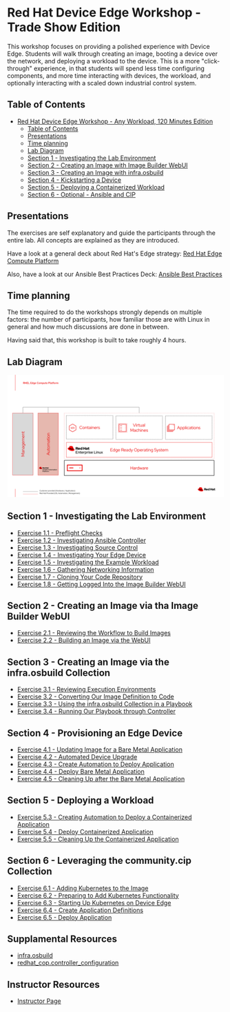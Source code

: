 # Red Hat Device Edge Workshop - Trade Show Edition

This workshop focuses on providing a polished experience with Device Edge. Students will walk through creating an image, booting a device over the network, and deploying a workload to the device. This is a more "click-through" experience, in that students will spend less time configuring components, and more time interacting with devices, the workload, and optionally interacting with a scaled down industrial control system.

## Table of Contents

- [Red Hat Device Edge Workshop - Any Workload, 120 Minutes Edition](#red-hat-device-edge-workshop---any-workload,-120-minutes-edition)
  - [Table of Contents](#table-of-contents)
  - [Presentations](#presentations)
  - [Time planning](#time-planning)
  - [Lab Diagram](#lab-diagram)
  - [Section 1 - Investigating the Lab Environment](#section-1---investigating-the-lab-environment)
  - [Section 2 - Creating an Image with Image Builder WebUI](#section-2---setting-up-for-zero-touch-provisioning)
  - [Section 3 - Creating an Image with infra.osbuild](#section-3---kickstarting-a-device)
  - [Section 4 - Kickstarting a Device](#section-4---deploying-a-bare-metal-workload)
  - [Section 5 - Deploying a Containerized Workload](#section-5---deploying-a-containerized-workload)
  - [Section 6 - Optional - Ansible and CIP](#section-6---deploying-a-kubernetes-native-application)

## Presentations

The exercises are self explanatory and guide the participants through the entire lab. All concepts are explained as they are introduced.

Have a look at a general deck about Red Hat's Edge strategy:
[Red Hat Edge Compute Platform](../../decks/rh_edge_compute_platform.pdf)

Also, have a look at our Ansible Best Practices Deck:
[Ansible Best Practices](../../decks/ansible_best_practices.pdf)

## Time planning

The time required to do the workshops strongly depends on multiple factors: the number of participants, how familiar those are with Linux in general and how much discussions are done in between.

Having said that, this workshop is built to take roughly 4 hours.

## Lab Diagram

![Lab Diagram](../../images/rhde_aw_120_lab_diagram.png)

## Section 1 - Investigating the Lab Environment

* [Exercise 1.1 - Preflight Checks](1.1-preflight)
* [Exercise 1.2 - Investigating Ansible Controller](1.2-controller-intro)
* [Exercise 1.3 - Investigating Source Control](1.3-source-control-intro)
* [Exercise 1.4 - Investigating Your Edge Device](1.4-device-intro)
* [Exercise 1.5 - Investigating the Example Workload](1.5-application-intro)
* [Exercise 1.6 - Gathering Networking Information](1.6-network-info)
* [Exercise 1.7 - Cloning Your Code Repository](1.7-coding-intro)
* [Exercise 1.8 - Getting Logged Into the Image Builder WebUI](1.8-image-builder-intro)

## Section 2 - Creating an Image via tha Image Builder WebUI

* [Exercise 2.1 - Reviewing the Workflow to Build Images](2.1-image-builder-workflow)
* [Exercise 2.2 - Building an Image via the WebUI](2.2-build-image-webui)

## Section 3 - Creating an Image via the infra.osbuild Collection

* [Exercise 3.1 - Reviewing Execution Environments](3.1-execution-environment-review)
* [Exercise 3.2 - Converting Our Image Definition to Code](3.2-image-definition-in-code)
* [Exercise 3.3 - Using the infra.osbuild Collection in a Playbook](3.3-using-collection-in-playbook)
* [Exercise 3.4 - Running Our Playbook through Controller](3.4-aap-image-build)

## Section 4 - Provisioning an Edge Device

* [Exercise 4.1 - Updating Image for a Bare Metal Application](4.1-bare-metal-image)
* [Exercise 4.2 - Automated Device Upgrade](0.1-upgrade-rhde)
* [Exercise 4.3 - Create Automation to Deploy Application](4.3-bare-metal-app-automation)
* [Exercise 4.4 - Deploy Bare Metal Application](4.4-deploy-bare-metal-app)
* [Exercise 4.5 - Cleaning Up after the Bare Metal Application](4.5-cleanup-bare-metal-app)

## Section 5 - Deploying a Workload

* [Exercise 5.3 - Creating Automation to Deploy a Containerized Application](5.3-containerized-app-automation)
* [Exercise 5.4 - Deploy Containerized Application](5.4-deploy-containerized-app)
* [Exercise 5.5 - Cleaning Up the Containerized Application](5.5-cleanup-containerized-app)

## Section 6 - Leveraging the community.cip Collection

* [Exercise 6.1 - Adding Kubernetes to the Image](6.1-add-k8s)
* [Exercise 6.2 - Preparing to Add Kubernetes Functionality](0.1-upgrade-rhde)
* [Exercise 6.3 - Starting Up Kubernetes on Device Edge](6.3-startup-k8s)
* [Exercise 6.4 - Create Application Definitions](6.4-app-definitions)
* [Exercise 6.5 - Deploy Application](6.5-deploy-k8s-app)

## Supplamental Resources
* [infra.osbuild](https://github.com/redhat-cop/infra.osbuild)
* [redhat_cop.controller_configuration](https://github.com/redhat-cop/controller_configuration)

## Instructor Resources
* [Instructor Page](instructor)